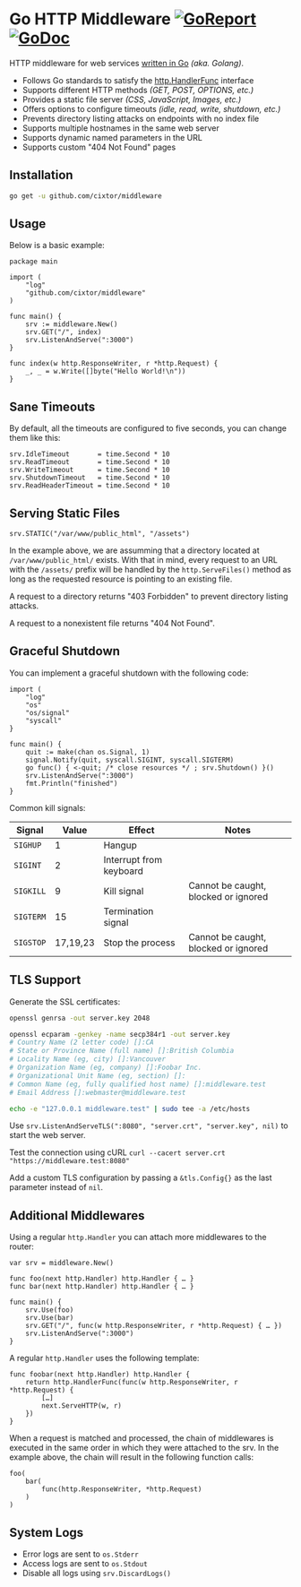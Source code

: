 # Go HTTP Middleware [![GoReport](https://goreportcard.com/badge/github.com/cixtor/middleware)](https://goreportcard.com/report/github.com/cixtor/middleware) [![GoDoc](https://godoc.org/github.com/cixtor/middleware?status.svg)](https://godoc.org/github.com/cixtor/middleware)

HTTP middleware for web services [written in Go](https://golang.org/) _(aka. Golang)_.

* Follows Go standards to satisfy the [http.HandlerFunc](https://golang.org/pkg/net/http/#HandlerFunc) interface
* Supports different HTTP methods _(GET, POST, OPTIONS, etc.)_
* Provides a static file server _(CSS, JavaScript, Images, etc.)_
* Offers options to configure timeouts _(idle, read, write, shutdown, etc.)_
* Prevents directory listing attacks on endpoints with no index file
* Supports multiple hostnames in the same web server
* Supports dynamic named parameters in the URL
* Supports custom "404 Not Found" pages

## Installation

```sh
go get -u github.com/cixtor/middleware
```

## Usage

Below is a basic example:

```golang
package main

import (
    "log"
    "github.com/cixtor/middleware"
)

func main() {
    srv := middleware.New()
    srv.GET("/", index)
    srv.ListenAndServe(":3000")
}

func index(w http.ResponseWriter, r *http.Request) {
    _, _ = w.Write([]byte("Hello World!\n"))
}
```

## Sane Timeouts

By default, all the timeouts are configured to five seconds, you can change them like this:

```golang
srv.IdleTimeout       = time.Second * 10
srv.ReadTimeout       = time.Second * 10
srv.WriteTimeout      = time.Second * 10
srv.ShutdownTimeout   = time.Second * 10
srv.ReadHeaderTimeout = time.Second * 10
```

## Serving Static Files

```golang
srv.STATIC("/var/www/public_html", "/assets")
```

In the example above, we are assumming that a directory located at `/var/www/public_html/` exists. With that in mind, every request to an URL with the `/assets/` prefix will be handled by the `http.ServeFiles()` method as long as the requested resource is pointing to an existing file.

A request to a directory returns "403 Forbidden" to prevent directory listing attacks.

A request to a nonexistent file returns "404 Not Found".

## Graceful Shutdown

You can implement a graceful shutdown with the following code:

```golang
import (
    "log"
    "os"
    "os/signal"
    "syscall"
}

func main() {
    quit := make(chan os.Signal, 1)
    signal.Notify(quit, syscall.SIGINT, syscall.SIGTERM)
    go func() { <-quit; /* close resources */ ; srv.Shutdown() }()
    srv.ListenAndServe(":3000")
    fmt.Println("finished")
}
```

Common kill signals:

| Signal | Value | Effect | Notes |
|--------|-------|--------|-------|
| `SIGHUP` | 1 | Hangup ||
| `SIGINT` | 2 | Interrupt from keyboard ||
| `SIGKILL` | 9 | Kill signal | Cannot be caught, blocked or ignored |
| `SIGTERM` | 15 | Termination signal ||
| `SIGSTOP` | 17,19,23 | Stop the process | Cannot be caught, blocked or ignored |

## TLS Support

Generate the SSL certificates:

```sh
openssl genrsa -out server.key 2048

openssl ecparam -genkey -name secp384r1 -out server.key
# Country Name (2 letter code) []:CA
# State or Province Name (full name) []:British Columbia
# Locality Name (eg, city) []:Vancouver
# Organization Name (eg, company) []:Foobar Inc.
# Organizational Unit Name (eg, section) []:
# Common Name (eg, fully qualified host name) []:middleware.test
# Email Address []:webmaster@middleware.test

echo -e "127.0.0.1 middleware.test" | sudo tee -a /etc/hosts
```

Use `srv.ListenAndServeTLS(":8080", "server.crt", "server.key", nil)` to start the web server.

Test the connection using cURL `curl --cacert server.crt "https://middleware.test:8080"`

Add a custom TLS configuration by passing a `&tls.Config{}` as the last parameter instead of `nil`.

## Additional Middlewares

Using a regular `http.Handler` you can attach more middlewares to the router:

```golang
var srv = middleware.New()

func foo(next http.Handler) http.Handler { … }
func bar(next http.Handler) http.Handler { … }

func main() {
    srv.Use(foo)
    srv.Use(bar)
    srv.GET("/", func(w http.ResponseWriter, r *http.Request) { … })
    srv.ListenAndServe(":3000")
}
```

A regular `http.Handler` uses the following template:

```golang
func foobar(next http.Handler) http.Handler {
    return http.HandlerFunc(func(w http.ResponseWriter, r *http.Request) {
        […]
        next.ServeHTTP(w, r)
    })
}
```

When a request is matched and processed, the chain of middlewares is executed in the same order in which they were attached to the srv. In the example above, the chain will result in the following function calls:

```
foo(
    bar(
        func(http.ResponseWriter, *http.Request)
    )
)
```

## System Logs

* Error logs are sent to `os.Stderr`
* Access logs are sent to `os.Stdout`
* Disable all logs using `srv.DiscardLogs()`
